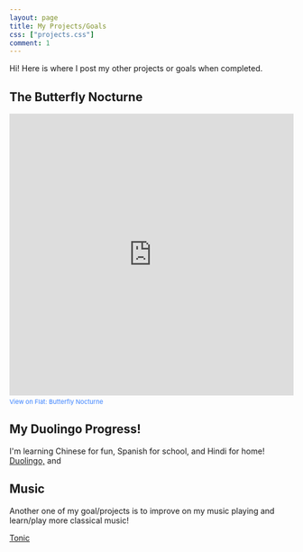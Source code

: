 ```yaml
---
layout: page
title: My Projects/Goals
css: ["projects.css"]
comment: 1
---
```


Hi! Here is where I post my other projects or goals when completed.


## The Butterfly Nocturne
<iframe src="https://flat.io/embed/66fc9d273321ebb392286616?_l=true&sharingKey=2a1452429a75c4c895d0d84a81fcc9d37c03ddb6cb54ff91ec8335b34293b26bea90457c0a1cc20cc18bd4f0a499ff7b5464e33e027a6b03e41aa807b66102bb&layout=page&parts=4b958941-9641-71e9-2315-bffd1af49f5f" height="500" width="100%" frameBorder="0" allowfullscreen allow="autoplay; midi"></iframe><div style="font-size: 11px; color: #3981FF;line-break: anywhere;word-break: normal;overflow: hidden;white-space: nowrap;text-overflow: ellipsis; font-family: Inter, Helvetica Neue, Helvetica, Arial, sans-serif,sans-serif;margin-top: 4px">View on <a href="https://flat.io" target="_blank" style="color: #3981FF; text-decoration: none;" title="Music notation software">Flat</a>: <a href="https://flat.io/score/66fc9d273321ebb392286616?sharingKey=2a1452429a75c4c895d0d84a81fcc9d37c03ddb6cb54ff91ec8335b34293b26bea90457c0a1cc20cc18bd4f0a499ff7b5464e33e027a6b03e41aa807b66102bb" target="_blank" style="color: #3981FF; text-decoration: none;">Butterfly Nocturne</a></div>

## My Duolingo Progress!

I'm learning Chinese for fun, Spanish for school, and Hindi for home!
[Duolingo,](https://invite.duolingo.com/BDHTZTB5CWWKSMYDQXCLKSYOJM) and 

## Music
Another one of my goal/projects is to improve on my music playing and learn/play more classical music!

[Tonic](https://tonicmusic.app.link/rcYoWLitILb)